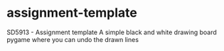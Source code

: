 # assignment-template
SD5913 - Assignment template
A simple black and white drawing board pygame where you can undo the drawn lines
